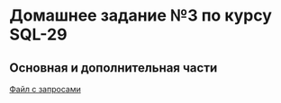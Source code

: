 # Домашнее задание №3 по курсу SQL-29

## Основная и дополнительная части

[Файл с запросами](homework.sql)

